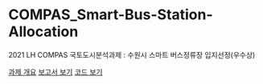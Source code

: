 # COMPAS_Smart-Bus-Station-Allocation
2021 LH COMPAS 국토도시분석과제 : 수원시 스마트 버스정류장 입지선정(우수상)

[과제 개요](https://compas.lh.or.kr/subj/past/info?subjNo=SBJ_2102_002)
[보고서 보기](https://compas.lh.or.kr/subj/past/code-report?subjNo=SBJ_2102_002&teamNo=1178)
[코드 보기](https://compas.lh.or.kr/subj/past/code?subjNo=SBJ_2102_002&teamNo=1178)

#
